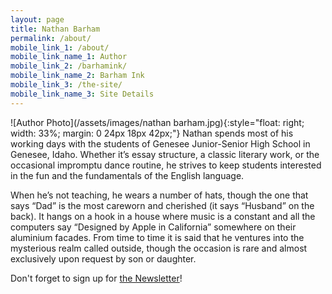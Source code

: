 ```yaml
---
layout: page
title: Nathan Barham
permalink: /about/
mobile_link_1: /about/
mobile_link_name_1: Author
mobile_link_2: /barhamink/
mobile_link_name_2: Barham Ink
mobile_link_3: /the-site/
mobile_link_name_3: Site Details
---
```


![Author Photo](/assets/images/nathan barham.jpg){:style="float: right; width: 33%; margin: 0 24px 18px 42px;"}
Nathan spends most of his working days with the students of Genesee Junior-Senior High School in Genesee, Idaho. Whether it’s essay structure, a classic literary work, or the occasional impromptu dance routine, he strives to keep students interested in the fun and the fundamentals of the English language.

When he’s not teaching, he wears a number of hats, though the one that says “Dad” is the most careworn and cherished (it says “Husband” on the back). It hangs on a hook in a house where music is a constant and all the computers say “Designed by Apple in California” somewhere on their aluminium facades. From time to time it is said that he ventures into the mysterious realm called outside, though the occasion is rare and almost exclusively upon request by son or daughter.

Don't forget to sign up for [the Newsletter][1]!

[1]:	/newsletter/
